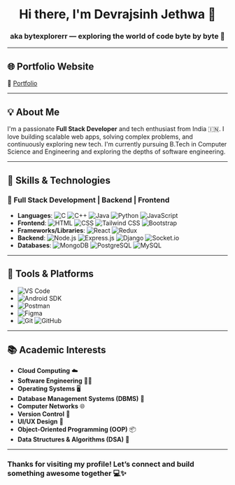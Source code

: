 <h1 align="center">Hi there, I'm Devrajsinh Jethwa 👋</h1>
<h3 align="center">aka <strong>bytexplorerr</strong> — exploring the world of code byte by byte 🚀</h3>

---

## 🌐 Portfolio Website
🔗 <a href="https://portfolio-iota-jade-67.vercel.app/" target="_blank">Portfolio</a>

---

## 💡 About Me

I'm a passionate **Full Stack Developer** and tech enthusiast from India 🇮🇳. I love building scalable web apps, solving complex problems, and continuously exploring new tech. I'm currently pursuing B.Tech in Computer Science and Engineering and exploring the depths of software engineering.

---

## 🧠 Skills & Technologies

### 🚀 Full Stack Development | Backend | Frontend
- **Languages**: ![C](https://img.shields.io/badge/C-00599C?style=flat&logo=c&logoColor=white) ![C++](https://img.shields.io/badge/C++-00599C?style=flat&logo=c%2B%2B&logoColor=white) ![Java](https://img.shields.io/badge/Java-007396?style=flat&logo=java&logoColor=white) ![Python](https://img.shields.io/badge/Python-3776AB?style=flat&logo=python&logoColor=white) ![JavaScript](https://img.shields.io/badge/JavaScript-F7DF1E?style=flat&logo=javascript&logoColor=black)
- **Frontend**: ![HTML](https://img.shields.io/badge/HTML5-E34F26?style=flat&logo=html5&logoColor=white) ![CSS](https://img.shields.io/badge/CSS3-1572B6?style=flat&logo=css3&logoColor=white) ![Tailwind CSS](https://img.shields.io/badge/Tailwind-06B6D4?style=flat&logo=tailwind-css&logoColor=white) ![Bootstrap](https://img.shields.io/badge/Bootstrap-563D7C?style=flat&logo=bootstrap&logoColor=white)
- **Frameworks/Libraries**: ![React](https://img.shields.io/badge/React-20232A?style=flat&logo=react&logoColor=61DAFB) ![Redux](https://img.shields.io/badge/Redux-593D88?style=flat&logo=redux&logoColor=white)
- **Backend**: ![Node.js](https://img.shields.io/badge/Node.js-339933?style=flat&logo=node.js&logoColor=white) ![Express.js](https://img.shields.io/badge/Express.js-000000?style=flat&logo=express&logoColor=white) ![Django](https://img.shields.io/badge/Django-092E20?style=flat&logo=django&logoColor=white) ![Socket.io](https://img.shields.io/badge/Socket.io-010101?style=flat&logo=socket.io&logoColor=white)
- **Databases**: ![MongoDB](https://img.shields.io/badge/MongoDB-4EA94B?style=flat&logo=mongodb&logoColor=white) ![PostgreSQL](https://img.shields.io/badge/PostgreSQL-4169E1?style=flat&logo=postgresql&logoColor=white) ![MySQL](https://img.shields.io/badge/MySQL-4479A1?style=flat&logo=mysql&logoColor=white)

---

## 🧰 Tools & Platforms

- ![VS Code](https://img.shields.io/badge/VS%20Code-007ACC?style=flat&logo=visual-studio-code&logoColor=white)
- ![Android SDK](https://img.shields.io/badge/Android%20SDK-3DDC84?style=flat&logo=android&logoColor=white)
- ![Postman](https://img.shields.io/badge/Postman-FF6C37?style=flat&logo=postman&logoColor=white)
- ![Figma](https://img.shields.io/badge/Figma-F24E1E?style=flat&logo=figma&logoColor=white)
- ![Git](https://img.shields.io/badge/Git-F05032?style=flat&logo=git&logoColor=white) ![GitHub](https://img.shields.io/badge/GitHub-181717?style=flat&logo=github&logoColor=white)

---

## 📚 Academic Interests

- **Cloud Computing** ☁️
- **Software Engineering** 🧑‍💻
- **Operating Systems** 🖥️
- **Database Management Systems (DBMS)** 💾
- **Computer Networks** 🌐
- **Version Control** 🔄
- **UI/UX Design** 🎨
- **Object-Oriented Programming (OOP)** 📦
- **Data Structures & Algorithms (DSA)** 🧠

---


<!---
## 📫 How to reach me

- Email: [devrajsinhjethwa24@gmail.com](mailto:devrajsinhjethwa24@gmail.com)
- LinkedIn: [linkedin.com/in/devrajsinh-jethwa](https://www.linkedin.com/in/devrajsinh-jethwa)

---

--->
### Thanks for visiting my profile! Let’s connect and build something awesome together 💻✨
